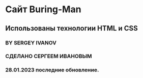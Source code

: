 # Сайт Buring-Man



## Использованы технологии HTML и CSS



### BY SERGEY IVANOV
### СДЕЛАНО СЕРГЕЕМ ИВАНОВЫМ
### 28.01.2023 последние обновление.